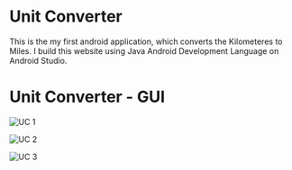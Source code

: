 # Unit Converter
This is the my first android application, which converts the Kilometeres to Miles. I build this website using Java Android Development Language on Android Studio.

# Unit Converter - GUI

![UC 1](https://user-images.githubusercontent.com/89243145/227646116-11e44b22-947d-4a13-80ec-7856945c10ea.jpg)

![UC 2](https://user-images.githubusercontent.com/89243145/227646165-16d03634-4389-48f2-8106-b9647894c238.jpg)

![UC 3](https://user-images.githubusercontent.com/89243145/227646278-dcde8e37-766b-4264-bda2-2e3ee92f9108.jpg)
